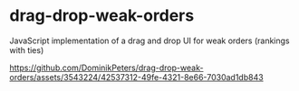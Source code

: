 # drag-drop-weak-orders
JavaScript implementation of a drag and drop UI for weak orders (rankings with ties)





https://github.com/DominikPeters/drag-drop-weak-orders/assets/3543224/42537312-49fe-4321-8e66-7030ad1db843


